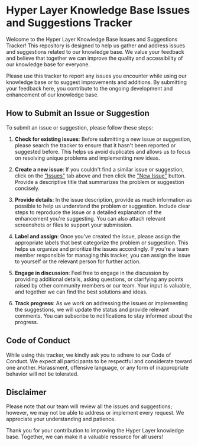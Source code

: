 # Hyper Layer Knowledge Base Issues and Suggestions Tracker

Welcome to the Hyper Layer Knowledge Base Issues and Suggestions Tracker! This repository is designed to help us gather and address issues and suggestions related to our knowledge base. We value your feedback and believe that together we can improve the quality and accessibility of our knowledge base for everyone.

Please use this tracker to report any issues you encounter while using our knowledge base or to suggest improvements and additions. By submitting your feedback here, you contribute to the ongoing development and enhancement of our knowledge base.

## How to Submit an Issue or Suggestion

To submit an issue or suggestion, please follow these steps:

1. **Check for existing issues**: Before submitting a new issue or suggestion, please search the tracker to ensure that it hasn't been reported or suggested before. This helps us avoid duplicates and allows us to focus on resolving unique problems and implementing new ideas.

2. **Create a new issue**: If you couldn't find a similar issue or suggestion, click on the ["Issues"](../../issues) tab above and then click the ["New Issue"](../../issues/new/choose) button. Provide a descriptive title that summarizes the problem or suggestion concisely.

3. **Provide details**: In the issue description, provide as much information as possible to help us understand the problem or suggestion. Include clear steps to reproduce the issue or a detailed explanation of the enhancement you're suggesting. You can also attach relevant screenshots or files to support your submission.

4. **Label and assign**: Once you've created the issue, please assign the appropriate labels that best categorize the problem or suggestion. This helps us organize and prioritize the issues accordingly. If you're a team member responsible for managing this tracker, you can assign the issue to yourself or the relevant person for further action.

5. **Engage in discussion**: Feel free to engage in the discussion by providing additional details, asking questions, or clarifying any points raised by other community members or our team. Your input is valuable, and together we can find the best solutions and ideas.

6. **Track progress**: As we work on addressing the issues or implementing the suggestions, we will update the status and provide relevant comments. You can subscribe to notifications to stay informed about the progress.

## Code of Conduct

While using this tracker, we kindly ask you to adhere to our Code of Conduct. We expect all participants to be respectful and considerate toward one another. Harassment, offensive language, or any form of inappropriate behavior will not be tolerated.

## Disclaimer

Please note that our team will review all the issues and suggestions; however, we may not be able to address or implement every request. We appreciate your understanding and patience.

Thank you for your contribution to improving the Hyper Layer knowledge base. Together, we can make it a valuable resource for all users!
